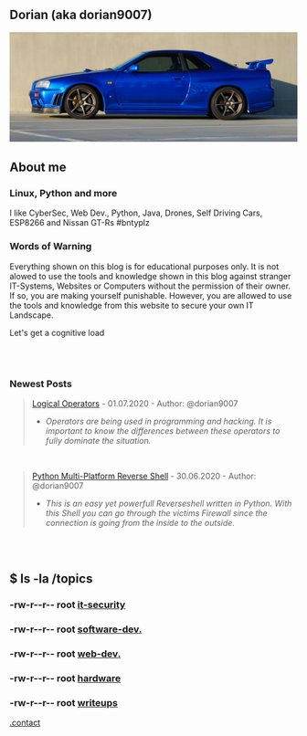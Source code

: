       
## Dorian (aka dorian9007)

![Image](r34.jpg)

## About me 

### Linux, Python and more

I like CyberSec, Web Dev., Python, Java, Drones, Self Driving Cars, ESP8266 and Nissan GT-Rs #bntyplz

### Words of Warning

Everything shown on this blog is for educational purposes only. It is not alowed to use the tools and knowledge shown in this blog against
stranger IT-Systems, Websites or Computers without the permission of their owner. If so, you are making yourself punishable. However, you are allowed
to use the tools and knowledge from this website to secure your own IT Landscape.

Let's get a cognitive load

<br>
<br>

### Newest Posts

> [Logical Operators](logical-operators.md) - 01.07.2020 - Author: @dorian9007
>  - _Operators are being used in programming and hacking. It is important to know the differences between these operators to fully dominate the situation._

<br>

> [Python Multi-Platform Reverse Shell](py-shell.md) - 30.06.2020 - Author: @dorian9007
>  - _This is an easy yet powerfull Reverseshell written in Python. With this Shell you can go through the victims Firewall since the connection is going from the inside to the outside._

<br>
<br>

## $ ls -la /topics

### -rw-r--r-- root [it-security](it-security.md)

### -rw-r--r-- root [software-dev.](software-dev.md)

### -rw-r--r-- root [web-dev.](web-dev.md)

### -rw-r--r-- root [hardware](hardware-stuff.md)

### -rw-r--r-- root [writeups](general-stuff.md)

[.contact](contact.md)

<br>
